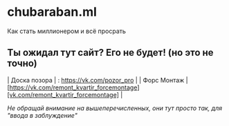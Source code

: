 # chubaraban.ml
Как стать миллионером и всё просрать

## Ты ожидал тут сайт? Его не будет! (но это не точно)

| Доска позора  | : https://vk.com/pozor_pro  |
| Форс Монтаж  | [https://vk.com/remont_kvartir_forcemontage][vk.com/remont_kvartir_forcemontage]  |

*Не обращай внимание на вышеперечисленных, они тут просто так, для "ввода в заблуждение"*
